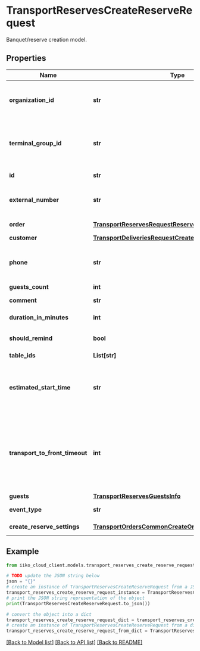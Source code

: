 # TransportReservesCreateReserveRequest

Banquet/reserve creation model.

## Properties

Name | Type | Description | Notes
------------ | ------------- | ------------- | -------------
**organization_id** | **str** | Organization ID of a new banquet/reserve.                Can be obtained by &#x60;/api/1/organizations&#x60; operation. | 
**terminal_group_id** | **str** | Front group ID an banquet/reserve must be sent to.                Can be obtained by &#x60;/api/1/terminal_groups&#x60; operation. | [optional] 
**id** | **str** | Banquet/reserve ID. Must be unique. | [optional] 
**external_number** | **str** | Banquet/reserve external number.   &gt; Allowed from version &#x60;8.0.6&#x60;. | [optional] 
**order** | [**TransportReservesRequestReserveOrder**](TransportReservesRequestReserveOrder.md) | Order. Used only at a banquet. | [optional] 
**customer** | [**TransportDeliveriesRequestCreateOrderRegularCustomer**](TransportDeliveriesRequestCreateOrderRegularCustomer.md) | Customer. | 
**phone** | **str** | Telephone number.  &gt; Must begin with symbol \&quot;+\&quot; and must be at least 8 digits. | 
**guests_count** | **int** | Number of guests. | [optional] 
**comment** | **str** | Banquet/reserve comment. | [optional] 
**duration_in_minutes** | **int** | Estimated banquet duration. | 
**should_remind** | **bool** | Whether to remind staff to prepare table beforehand. | 
**table_ids** | **List[str]** | Reserved tables. | 
**estimated_start_time** | **str** | Estimated time when reserve will be closed or banquet will be started (Local for the terminal).  Reservation can be made up to 90 days prior to the date. | 
**transport_to_front_timeout** | **int** | Timeout in seconds that specifies how much time is given for banquet/reserve to reach iikoFront.   After this time, banquet/reserve is nullified if iikoFront doesn&#39;t take it. By default - 8 seconds. | [optional] 
**guests** | [**TransportReservesGuestsInfo**](TransportReservesGuestsInfo.md) | Guests information. | [optional] 
**event_type** | **str** | Event type.   &gt; Allowed from version &#x60;8.5.6&#x60;. | [optional] 
**create_reserve_settings** | [**TransportOrdersCommonCreateOrderSettings**](TransportOrdersCommonCreateOrderSettings.md) | Reserve creation parameters. | [optional] 

## Example

```python
from iiko_cloud_client.models.transport_reserves_create_reserve_request import TransportReservesCreateReserveRequest

# TODO update the JSON string below
json = "{}"
# create an instance of TransportReservesCreateReserveRequest from a JSON string
transport_reserves_create_reserve_request_instance = TransportReservesCreateReserveRequest.from_json(json)
# print the JSON string representation of the object
print(TransportReservesCreateReserveRequest.to_json())

# convert the object into a dict
transport_reserves_create_reserve_request_dict = transport_reserves_create_reserve_request_instance.to_dict()
# create an instance of TransportReservesCreateReserveRequest from a dict
transport_reserves_create_reserve_request_from_dict = TransportReservesCreateReserveRequest.from_dict(transport_reserves_create_reserve_request_dict)
```
[[Back to Model list]](../README.md#documentation-for-models) [[Back to API list]](../README.md#documentation-for-api-endpoints) [[Back to README]](../README.md)


